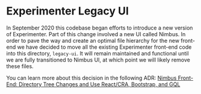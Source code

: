 # Experimenter Legacy UI

In September 2020 this codebase began efforts to introduce a new version of Experimenter. Part of this change involved a new UI called Nimbus. In order to pave the way and create an optimal file hierarchy for the new front-end we have decided to move all the existing Experimenter front-end code into this directory, `legacy-ui`. It will remain maintained and functional until we are fully transitioned to Nimbus UI, at which point we will likely remove these files.

You can learn more about this decision in the following ADR: [Nimbus Front-End: Directory Tree Changes and Use React/CRA, Bootstrap, and GQL](https://github.com/mozilla/experimenter/blob/main/app/experimenter/docs/adrs/0002-nimbus-front-end-directory-tree-and-stack.md)
